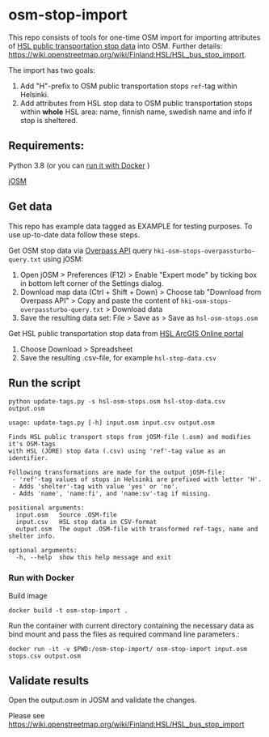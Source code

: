 ﻿# osm-stop-import

This repo consists of tools for one-time OSM import for importing attributes of [HSL public transportation stop data](https://public-transport-hslhrt.opendata.arcgis.com/datasets/hsln-pys%C3%A4kit) into OSM. Further details: https://wiki.openstreetmap.org/wiki/Finland:HSL/HSL_bus_stop_import.

The import has two goals:
1. Add "H"-prefix to OSM public transportation stops `ref`-tag within Helsinki.
2. Add attributes from HSL stop data to OSM public transportation stops within **whole** HSL area: name, finnish name, swedish name and info if stop is sheltered.

## Requirements:

Python 3.8 (or you can [run it with Docker](#Run-with-Docker) )

[jOSM](https://josm.openstreetmap.de/)

## Get data

This repo has example data tagged as EXAMPLE for testing purposes. To use up-to-date data follow these steps.

Get OSM stop data via [Overpass API](https://wiki.openstreetmap.org/wiki/Overpass_API) query `hki-osm-stops-overpassturbo-query.txt` using jOSM:
1. Open jOSM > Preferences (F12) > Enable "Expert mode" by ticking box in bottom left corner of the Settings dialog.
2. Download map data (Ctrl + Shift + Down) > Choose tab "Download from Overpass API" > Copy and paste the content of `hki-osm-stops-overpassturbo-query.txt` > Download data
3. Save the resulting data set: File > Save as > Save as `hsl-osm-stops.osm`

Get HSL public transportation stop data from [HSL ArcGIS Online portal](https://public-transport-hslhrt.opendata.arcgis.com/datasets/hsln-pys%C3%A4kit)
1. Choose Download > Spreadsheet
2. Save the resulting .csv-file, for example `hsl-stop-data.csv`

## Run the script

`python update-tags.py -s hsl-osm-stops.osm hsl-stop-data.csv output.osm`

```
usage: update-tags.py [-h] input.osm input.csv output.osm

Finds HSL public transport stops from jOSM-file (.osm) and modifies it's OSM-tags
with HSL (JORE) stop data (.csv) using 'ref'-tag value as an identifier.

Following transformations are made for the output jOSM-file:
 - 'ref'-tag values of stops in Helsinki are prefixed with letter 'H'.
 - Adds 'shelter'-tag with value 'yes' or 'no'.
 - Adds 'name', 'name:fi', and 'name:sv'-tag if missing.

positional arguments:
  input.osm   Source .OSM-file
  input.csv   HSL stop data in CSV-format
  output.osm  The ouput .OSM-file with transformed ref-tags, name and shelter info.

optional arguments:
  -h, --help  show this help message and exit
```

### Run with Docker

Build image

`docker build -t osm-stop-import .`

Run the container with current directory containing the necessary data as bind mount and pass the files as required command line parameters.:

`docker run -it -v $PWD:/osm-stop-import/ osm-stop-import input.osm stops.csv output.osm`

## Validate results

Open the output.osm in JOSM and validate the changes.

Please see https://wiki.openstreetmap.org/wiki/Finland:HSL/HSL_bus_stop_import
